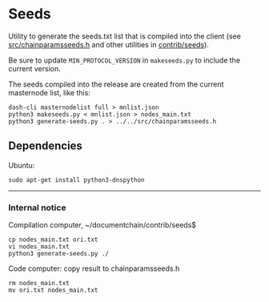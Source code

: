 # Seeds

Utility to generate the seeds.txt list that is compiled into the client
(see [src/chainparamsseeds.h](/src/chainparamsseeds.h) and other utilities in [contrib/seeds](/contrib/seeds)).

Be sure to update `MIN_PROTOCOL_VERSION` in `makeseeds.py` to include the current version.

The seeds compiled into the release are created from the current masternode list, like this:

    dash-cli masternodelist full > mnlist.json
    python3 makeseeds.py < mnlist.json > nodes_main.txt
    python3 generate-seeds.py . > ../../src/chainparamsseeds.h

## Dependencies

Ubuntu:

    sudo apt-get install python3-dnspython

---
	
### Internal notice

Compilation computer, ~/documentchain/contrib/seeds$

	cp nodes_main.txt ori.txt
	vi nodes_main.txt
	python3 generate-seeds.py ./

Code computer: copy result to chainparamsseeds.h

	rm nodes_main.txt
	mv ori.txt nodes_main.txt
